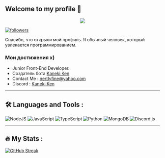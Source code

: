 ## Welcome to my profile 👋

<p align="center"> <img src="https://readme-typing-svg.herokuapp.com/?lines=Hello+there,+I'm+nertlyfine!&center=true&width=380&height=45"> </p>
<a href="https://github.com/nertlyfine"> <img alt="followers" title="Follow Me" src="https://img.shields.io/github/followers/nertlyfine?color=236ad3&labelColor=1155ba&style=for-the-badge&logo=github&label=Follow%20me" /></a>
</p>
Спасибо, что открыли мой профиль. Я обычный человек, который увлекается программированием.


### Мои достижения x)
- Junior Front-End Developer.
- Создатель бота [Kaneki Ken](https://discord.com/oauth2/authorize?client_id=940635245932339211&permissions=49630272&scope=bot%20applications.commands).
- Contact Me : nertlyfine@yahoo.com<br>
- Discord : [Kaneki Ken](https://discord.gg/vCrpsFFmCV)<br>


---

## :hammer_and_wrench: Languages and Tools :
![NodeJS](https://shields.io/badge/-Node.js-090909?style=for-the-badge&logo=node.js)
![JavaScript](https://shields.io/badge/-JavaScript-090909?style=for-the-badge&logo=javascript)
![TypeScript](https://shields.io/badge/-TypeScript-090909?style=for-the-badge&logo=typescript)
![Python](https://shields.io/badge/-Python-090909?style=for-the-badge&logo=python)
![MongoDB](https://shields.io/badge/-MongoDB-090909?style=for-the-badge&logo=mongodb)
![Discord.js](https://shields.io/badge/-Discord.js-090909?style=for-the-badge&logo=discord)

--- 
## :fire: My Stats :
[![GitHub Streak](https://streak-stats.demolab.com?user=nertlyfine&theme=highcontrast)](https://git.io/streak-stats)
